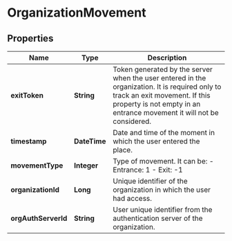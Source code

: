 # OrganizationMovement
## Properties

Name | Type | Description
------------ | ------------- | -------------
**exitToken** | **String** | Token generated by the server when the user entered in the organization. It is required only to track an exit movement. If this property is not empty in an entrance movement it will not be considered.
**timestamp** | **DateTime** | Date and time of the moment in which the user entered the place.
**movementType** | **Integer** | Type of movement. It can be: - Entrance: 1 - Exit: -1
**organizationId** | **Long** | Unique identifier of the organization in which the user had access.
**orgAuthServerId** | **String** | User unique identifier from the authentication server of the organization.



